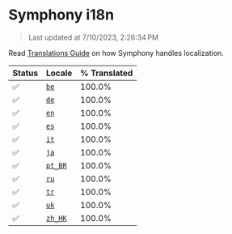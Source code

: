 # Symphony i18n

> Last updated at 7/10/2023, 2:26:34 PM

Read [Translations Guide](https://github.com/zyrouge/symphony/wiki/Translations-Guide) on how Symphony handles localization.

| Status | Locale | % Translated |
| --- | --- | --- |
| ✅ | [`be`](https://github.com/zyrouge/symphony/blob/main/i18n/be.toml) | 100.0% |
| ✅ | [`de`](https://github.com/zyrouge/symphony/blob/main/i18n/de.toml) | 100.0% |
| ✅ | [`en`](https://github.com/zyrouge/symphony/blob/main/i18n/en.toml) | 100.0% |
| ✅ | [`es`](https://github.com/zyrouge/symphony/blob/main/i18n/es.toml) | 100.0% |
| ✅ | [`it`](https://github.com/zyrouge/symphony/blob/main/i18n/it.toml) | 100.0% |
| ✅ | [`ja`](https://github.com/zyrouge/symphony/blob/main/i18n/ja.toml) | 100.0% |
| ✅ | [`pt_BR`](https://github.com/zyrouge/symphony/blob/main/i18n/pt_BR.toml) | 100.0% |
| ✅ | [`ru`](https://github.com/zyrouge/symphony/blob/main/i18n/ru.toml) | 100.0% |
| ✅ | [`tr`](https://github.com/zyrouge/symphony/blob/main/i18n/tr.toml) | 100.0% |
| ✅ | [`uk`](https://github.com/zyrouge/symphony/blob/main/i18n/uk.toml) | 100.0% |
| ✅ | [`zh_HK`](https://github.com/zyrouge/symphony/blob/main/i18n/zh_HK.toml) | 100.0% |